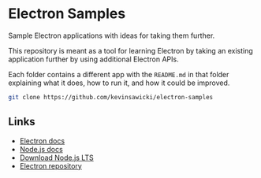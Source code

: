 # Electron Samples

Sample Electron applications with ideas for taking them further.

This repository is meant as a tool for learning Electron by taking an
existing application further by using additional Electron APIs.

Each folder contains a different app with the `README.md` in that folder
explaining what it does, how to run it, and how it could be improved.

```sh
git clone https://github.com/kevinsawicki/electron-samples
```

## Links

- [Electron docs](http://electron.atom.io/docs/all)
- [Node.js docs](https://nodejs.org/docs/latest/api/all.html)
- [Download Node.js LTS](https://nodejs.org)
- [Electron repository](https://github.com/electron/electron)
